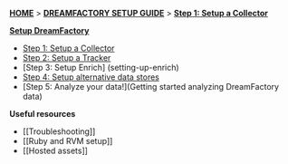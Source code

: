 [**HOME**](Home) > [**DREAMFACTORY SETUP GUIDE**](Setting-up-DreamFactory) > [**Step 1: Setup a Collector**](setting-up-a-collector)

[**Setup DreamFactory**](Setting-up-DreamFactory)

- [Step 1: Setup a Collector](setting-up-a-collector)
- [Step 2: Setup a Tracker](setting-up-a-tracker)
- [Step 3: Setup Enrich] (setting-up-enrich)
- [Step 4: Setup alternative data stores](setting-up-alternative-data-stores)
- [Step 5: Analyze your data!](Getting started analyzing DreamFactory data)

**Useful resources**

- [[Troubleshooting]]
- [[Ruby and RVM setup]]
- [[Hosted assets]]

